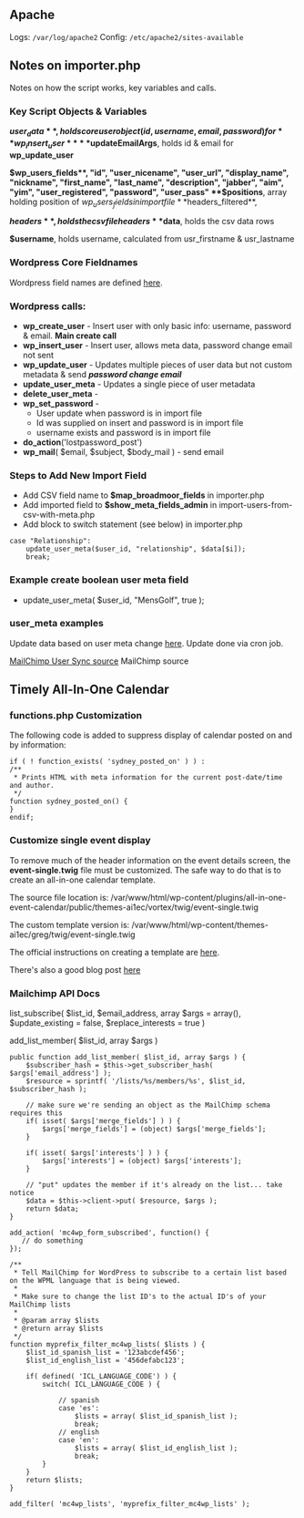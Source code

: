 ## Apache

Logs: `/var/log/apache2`
Config: `/etc/apache2/sites-available`

## Notes on importer.php

Notes on how the script works, key variables and calls.

### Key Script Objects & Variables

**$user_data**, holds core user object (id, username, email, password) for **wp_insert_user**
**$updateEmailArgs**, holds id & email for **wp_update_user**

**$wp_users_fields**, "id", "user_nicename", "user_url", "display_name", "nickname", "first_name", "last_name", "description", "jabber", "aim", "yim", "user_registered", "password", "user_pass"
**$positions**, array holding position of $wp_users_fields in import file
**$headers_filtered**, 

**$headers**, holds the csv file headers
**$data**, holds the csv data rows

**$username**, holds username, calculated from usr_firstname & usr_lastname

### Wordpress Core Fieldnames

Wordpress field names are defined [here](https://codex.wordpress.org/Function_Reference/wp_update_user).

### Wordpress calls:

- **wp_create_user** - Insert user with only basic info: username, password & email. **Main create call**
- **wp_insert_user** - Insert user, allows meta data, password change email not sent
- **wp_update_user** -  Updates multiple pieces of user data but not custom metadata & send ***password change email***
- **update_user_meta** - Updates a single piece of user metadata
- **delete_user_meta** - 
- **wp_set_password** - 
  - User update when password is in import file
  - Id was supplied on insert and password is in import file
  - username exists and password is in import file
- **do_action**('lostpassword_post')
- **wp_mail**( $email, $subject, $body_mail ) - send email

### Steps to Add New Import Field

- Add CSV field name to **$map_broadmoor_fields** in importer.php
- Add imported field to **$show_meta_fields_admin** in import-users-from-csv-with-meta.php
- Add block to switch statement (see below) in importer.php

```
case "Relationship":
	update_user_meta($user_id, "relationship", $data[$i]);
	break;
```

### Example create boolean user meta field

- update_user_meta( $user_id, "MensGolf", true );

### user_meta examples

Update data based on user meta change [here](https://wordpress.org/support/topic/updatesync-user-after-update_user_meta/). Update done via cron job.

[MailChimp User Sync source](https://github.com/ibericode/mailchimp-user-sync)
MailChimp source

## Timely All-In-One Calendar

### functions.php Customization

The following code is added to suppress display of calendar posted on and by information:

```
if ( ! function_exists( 'sydney_posted_on' ) ) :
/**
 * Prints HTML with meta information for the current post-date/time and author.
 */
function sydney_posted_on() {
}
endif;
```

### Customize single event display

To remove much of the header information on the event details screen, the **event-single.twig** file must be customized.  The safe way to do that is to create an all-in-one calendar template.

The source file location is: /var/www/html/wp-content/plugins/all-in-one-event-calendar/public/themes-ai1ec/vortex/twig/event-single.twig

The custom template version is: /var/www/html/wp-content/themes-ai1ec/greg/twig/event-single.twig

The official instructions on creating a template are [here](https://time.ly/document/user-guide/customize-calendar/create-new-calendar-theme/).

There's also a good blog post [here](http://sundari-webdesign.com/all-in-one-event-calendar-theme-customization-tutorial-my-perfect-wordpress-calendar/)


### Mailchimp API Docs

list_subscribe( $list_id, $email_address, array $args = array(), $update_existing = false, $replace_interests = true )

add_list_member( $list_id, array $args )

```
public function add_list_member( $list_id, array $args ) {
    $subscriber_hash = $this->get_subscriber_hash( $args['email_address'] );
    $resource = sprintf( '/lists/%s/members/%s', $list_id, $subscriber_hash );
 
    // make sure we're sending an object as the MailChimp schema requires this
    if( isset( $args['merge_fields'] ) ) {
        $args['merge_fields'] = (object) $args['merge_fields'];
    }
 
    if( isset( $args['interests'] ) ) {
        $args['interests'] = (object) $args['interests'];
    }
 
    // "put" updates the member if it's already on the list... take notice
    $data = $this->client->put( $resource, $args );
    return $data;
}
```

```
add_action( 'mc4wp_form_subscribed', function() {
   // do something
});
```

```
/**
 * Tell MailChimp for WordPress to subscribe to a certain list based on the WPML language that is being viewed.
 *
 * Make sure to change the list ID's to the actual ID's of your MailChimp lists
 *
 * @param array $lists
 * @return array $lists
 */
function myprefix_filter_mc4wp_lists( $lists ) {
	$list_id_spanish_list = '123abcdef456';
	$list_id_english_list = '456defabc123';

	if( defined( 'ICL_LANGUAGE_CODE') ) {
		switch( ICL_LANGUAGE_CODE ) {

			// spanish
			case 'es':
				$lists = array( $list_id_spanish_list );
				break;
			// english
			case 'en':
				$lists = array( $list_id_english_list );
				break;
		}
	}
	return $lists;
}

add_filter( 'mc4wp_lists', 'myprefix_filter_mc4wp_lists' );
```